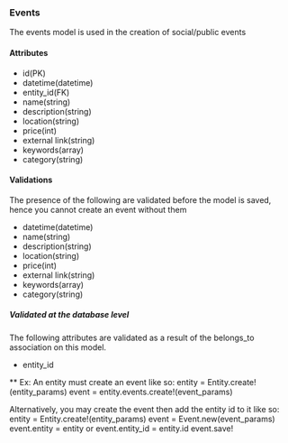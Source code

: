 ### Events
The events model is used in the creation of social/public events

#### Attributes
* id(PK)
* datetime(datetime)
* entity_id(FK)
* name(string)
* description(string)
* location(string)
* price(int)
* external link(string)
* keywords(array)
* category(string)

#### Validations
The presence of the following are validated before the model is saved, hence you cannot create an event without them
* datetime(datetime)
* name(string)
* description(string)
* location(string)
* price(int)
* external link(string)
* keywords(array)
* category(string)

##### Validated at the database level
The following attributes are validated as a result of the belongs_to association on this model. 
* entity_id

** Ex: 
An entity must create an event like so: 
entity = Entity.create!(entity_params)
event = entity.events.create!(event_params)

Alternatively, you may create the event then add the entity id to it like so: 
entity = Entity.create!(entity_params)
event = Event.new(event_params)
event.entity = entity or event.entity_id = entity.id
event.save!